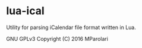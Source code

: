 # lua-ical
Utility for parsing iCalendar file format written in Lua.

GNU GPLv3
Copyright (C) 2016  MParolari